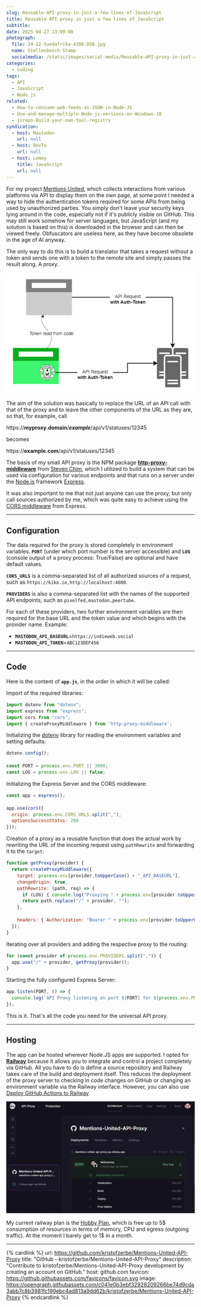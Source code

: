 ```yaml
---
slug: Reusable-API-proxy-in-just-a-few-lines-of-JavaScript
title: Reusable API proxy in just a few lines of JavaScript
subtitle: 
date: 2025-04-27 13:09:00
photograph:
  file: 24-12-Suedafrika-4306-D50.jpg
  name: Stellenbosch Stamp
  socialmedia: /static/images/social-media/Reusable-API-proxy-in-just-a-few-lines-of-JavaScript.png
categories:
  - Coding
tags:
  - API
  - JavaScript
  - Node.js
related:
  - How-to-consume-web-feeds-as-JSON-in-Node-JS
  - Use-and-manage-multiple-Node-js-versions-on-Windows-10
  - jsrepo-Build-your-own-tool-registry
syndication:
  - host: Mastodon
    url: null
  - host: DevTo
    url: null
  - host: Lemmy
    title: JavaScript
    url: null
---
```


For my project [Mentions United](/projects/mentions-united), which collects interactions from various platforms via API to display them on the own page, at some point I needed a way to hide the authentication tokens required for some APIs from being used by unauthorized parties. You simply don't leave your security keys lying around in the code, especially not if it's publicly visible on GitHub. This may still work somehow for server languages, but JavaScript (and my solution is based on this) is downloaded in the browser and can then be viewed freely. Obfuscators are useless here, as they have become obsolete in the age of AI anyway.

The only way to do this is to build a translator that takes a request without a token and sends one with a token to the remote site and simply passes the result along. A proxy.

![Token vs. Proxy Token](Reusable-API-proxy-in-just-a-few-lines-of-JavaScript/Token-vs-Proxy-Token.png)

<!-- more -->

The aim of the solution was basically to replace the URL of an API call with that of the proxy and to leave the other components of the URL as they are, so that, for example, call 

https://**myproxy.domain**/_**example**_/api/v1/statuses/12345

becomes

https://**example.com**/api/v1/statuses/12345

The basis of my small API proxy is the NPM package [**http-proxy-middleware**](https://www.npmjs.com/package/http-proxy-middleware) from [Steven Chim](https://github.com/chimurai), which I utilized to build a system that can be used via configuration for various endpoints and that runs on a server under the [Node.js](https://nodejs.org) framework [Express](https://expressjs.com).

It was also important to me that not just anyone can use the proxy, but only call sources authorized by me, which was quite easy to achieve using the [CORS middleware]() from Express.

---

## Configuration

The data required for the proxy is stored completely in environment variables. **`PORT`** (under which port number is the server accessible) and **``LOG``** (console output of a proxy process: True/False) are optional and have default values.

**`CORS_URLS`** is a comma-separated list of all authorized sources of a request, such as `https://kiko.io,http://localhost:4000`. 

**`PROVIDERS`** is also a comma-separated list with the names of the supported API endpoints, such as `pixelfed,mastodon,peertube`. 

For each of these providers, two further environment variables are then required for the base URL and the token value and which begins with the provider name. Example:

- **`MASTODON_API_BASEURL`**=`https://indieweb.social`
- **`MASTODON_API_TOKEN`**=`ABC123DEF456`

---

## Code

Here is the content of **`app.js`**, in the order in which it will be called:

Import of the required libraries:

```js
import dotenv from "dotenv";
import express from "express";
import cors from "cors";
import { createProxyMiddleware } from 'http-proxy-middleware';
```

Initializing the [dotenv](https://www.npmjs.com/package/dotenv) library for reading the environment variables and setting defaults:

```js
dotenv.config();

const PORT = process.env.PORT || 3000;
const LOG = process.env.LOG || false;
```

Initializing the Express Server and the CORS middleware:

```js
const app = express();

app.use(cors({
  origin: process.env.CORS_URLS.split(","),
  optionsSuccessStatus: 200
}));
```

Creation of a proxy as a reusable function that does the actual work by rewriting the URL of the incoming request using `pathRewrite` and forwarding it to the `target`:

```js
function getProxy(provider) {
  return createProxyMiddleware({
    target: process.env[provider.toUpperCase() + "_API_BASEURL"],
    changeOrigin: true,
    pathRewrite: (path, req) => {
      if (LOG) { console.log("Proxying " + process.env[provider.toUpperCase() + "_API_BASEURL"] + path); }
      return path.replace("/" + provider, "");
    },

    headers: { Authorization: "Bearer " + process.env[provider.toUpperCase() + "_API_TOKEN"] }
  });
}
```

Iterating over all providers and adding the respective proxy to the routing:

```js
for (const provider of process.env.PROVIDERS.split(",")) {
  app.use("/" + provider, getProxy(provider));
}
```

Starting the fully configured Express Server:

```js
app.listen(PORT, () => {
  console.log(`API Proxy listening on port ${PORT} for ${process.env.PROVIDERS}`);
});
```

This is it. That's all the code you need for the universal API proxy.

---

## Hosting

The app can be hosted wherever Node.JS apps are supported. I opted for [**Railway**](https://railway.com) because it allows you to integrate and control a project completely via GitHub. All you have to do is define a source repository and Railway takes care of the build and deployment itself. This reduces the deployment of the proxy server to checking in code changes on GitHub or changing an environment variable via the Railway interface. However, you can also use [Deploy GitHub Actions to Railway](https://blog.railway.com/p/github-actions).

![Railway Dashboard](Reusable-API-proxy-in-just-a-few-lines-of-JavaScript/Railway-Dashboard.png)

My current railway plan is the [Hobby Plan](https://railway.com/workspace/plans), which is free up to 5$ consumption of resources in terms of memory, CPU and egress (outgoing traffic). At the moment I barely get to 1$ in a month.

---

{% cardlink %}
url: https://github.com/kristofzerbe/Mentions-United-API-Proxy
title: "GitHub - kristofzerbe/Mentions-United-API-Proxy"
description: "Contribute to kristofzerbe/Mentions-United-API-Proxy development by creating an account on GitHub."
host: github.com
favicon: https://github.githubassets.com/favicons/favicon.svg
image: https://opengraph.githubassets.com/c041e0b3ebf32928209266be74d9cda3abb7c8b3981fc199ebc4ad813a9dd62b/kristofzerbe/Mentions-United-API-Proxy
{% endcardlink %}

